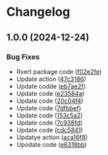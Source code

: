 # Changelog

## 1.0.0 (2024-12-24)


### Bug Fixes

* Rvert package code ([f02e2fe](https://github.com/hasithaishere/sharp-heic-lambda-layer/commit/f02e2fe525631378ec1660dc9633b97a3c04ac3d))
* Update action ([47c3186](https://github.com/hasithaishere/sharp-heic-lambda-layer/commit/47c3186124b2dfcad0510fa1d7d5ac2acbe93da6))
* Update codde ([eb7ae2f](https://github.com/hasithaishere/sharp-heic-lambda-layer/commit/eb7ae2fa2ef0fbb603b68c979ae87a9fd5ffd757))
* Update code ([e23584a](https://github.com/hasithaishere/sharp-heic-lambda-layer/commit/e23584ac969320e5630b4e94e4af68d1bcf13c5e))
* Update code ([20c04f4](https://github.com/hasithaishere/sharp-heic-lambda-layer/commit/20c04f4cf5d7c8c5ffe9b196d9b1c6adaeef4f2e))
* Update code ([7dfbbef](https://github.com/hasithaishere/sharp-heic-lambda-layer/commit/7dfbbef502f94a37b16f76fbbe4b8b62bbde0c0e))
* Update code ([153c5a2](https://github.com/hasithaishere/sharp-heic-lambda-layer/commit/153c5a27e211326f5d02934a546220be734d65f8))
* Update code ([7c938fd](https://github.com/hasithaishere/sharp-heic-lambda-layer/commit/7c938fd2f2d7f832ef77ffff16a19904124fccf7))
* Update code ([cdc5841](https://github.com/hasithaishere/sharp-heic-lambda-layer/commit/cdc5841d947d03b3640a66d7fb73c6b51022fe6d))
* Updatye action ([aca16f8](https://github.com/hasithaishere/sharp-heic-lambda-layer/commit/aca16f80b3e96f8f1d5d350f6aac01ac9a997701))
* Upodate code ([e6318bb](https://github.com/hasithaishere/sharp-heic-lambda-layer/commit/e6318bb00484d4e2885b1895a6f0e0931c32ceb0))
